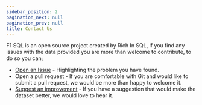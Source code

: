 ```yaml
---
sidebar_position: 2
pagination_next: null
pagination_prev: null
title: Contact Us
---
```


F1 SQL is an open source project created by Rich In SQL, if you find any issues with the data provided you are more than welcome to contribute, to do so you can;

- [Open an Issue](https://github.com/f1-sql/f1-sql/issues/new/choose) - Highlighting the problem you have found.
- Open a pull request - If you are comfortable with Git and would like to submit a pull request, we would be more than happy to welcome it. 
- [Suggest an improvement](https://github.com/f1-sql/f1-sql/issues/new?assignees=&labels=improvement%2Ctriage+required&projects=&template=feature-request.yml) - If you have a suggestion that would make the dataset better, we would love to hear it. 